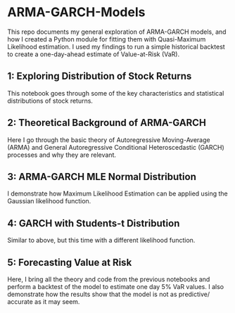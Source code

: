 # ARMA-GARCH-Models

This repo documents my general exploration of ARMA-GARCH models, and how I created a Python module for fitting them with Quasi-Maximum Likelihood estimation. I used my findings to run a simple historical backtest to create a one-day-ahead estimate of Value-at-Risk (VaR). 

## 1: Exploring Distribution of Stock Returns 

This notebook goes through some of the key characteristics and statistical distributions of stock returns.

## 2: Theoretical Background of ARMA-GARCH

Here I go through the basic theory of Autoregressive Moving-Average (ARMA) and General Autoregressive Conditional Heteroscedastic (GARCH) processes and why they are relevant.

## 3: ARMA-GARCH MLE Normal Distribution

I demonstrate how Maximum Likelihood Estimation can be applied using the Gaussian likelihood function.

## 4: GARCH with Students-t Distribution

Similar to above, but this time with a different likelihood function.

## 5: Forecasting Value at Risk

Here, I bring all the theory and code from the previous notebooks and perform a backtest of the model to estimate one day 5% VaR values. I also demonstrate how the results show that the model is not as predictive/ accurate as it may seem.
